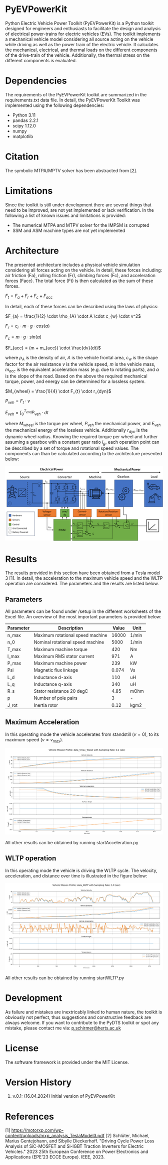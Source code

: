 # PyEVPowerKit
Python Electric Vehicle Power Toolkit (PyEVPowerKit) is a Python toolkit designed for engineers and enthusiasts to 
facilitate the design and analysis of electrical power-trains for electric vehicles (EVs). The toolkit implements a
mechanical vehicle model considering all source acting on the vehicle while driving as well as the power train of the 
electric vehicle. It calculates the mechanical, electrical, and thermal loads on the different components of the drive-train
of the vehicle. Additionally, the thermal stress on the different components is evaluated.


# Dependencies
The requirements of the PyEVPowerKit toolkit are summarized in the requirements.txt data file. In detail, the PyEVPowerKit
Toolkit was implemented using the following dependencies:
- Python 3.11
- pandas 2.2.1
- scipy 1.12.0
- numpy
- matplotlib


# Citation 
The symbolic MTPA/MPTV solver has been abstracted from [2].


# Limitations
Since the toolkit is still under development there are several things that need to be improved, are not yet implemented 
or lack verification. In the following a list of known issues and limitations is provided:
- The numerical MTPA and MTPV solver for the IMPSM is corrupted
- SSM and ASM machine types are not yet implemented

# Architecture
The presented architecture includes a physical vehicle simulation considering all forces acting on the vehicle. In detail,
these forces including: air friction (Fa), rolling friction (Fr), climbing forces (Fc), and acceleration forces (Facc).
The total force (Ft) is then calculated as the sum of these forces.

$F_{t} = F_{a} + F_{r} + F_{c} + F_{acc}$                                       

In detail, each of these forces can be described using the laws of physics:

$F_{a} = \frac{1}{2} \cdot \rho_{A} \cdot A \cdot c_{w} \cdot v^2$                

$F_{r} = c_{r} \cdot m \cdot g \cdot cos(\alpha)$                             

$F_{c} = m \cdot g \cdot sin(\alpha)$                                          

$F_{acc} = (m + m_{acc}) \cdot \frac{dv}{dt}$                                   

where $\rho_{A}$ is the density of air, $A$ is the vehicle frontal area, $c_{w}$ is the shape factor for the air resistance
$v$ is the vehicle speed, $m$ is the vehicle mass, $m_{acc}$ is the equivalent acceleration mass (e.g. due to rotating 
parts), and $\alpha$ is the slope of the road. Based on the above the required mechanical torque, power, and energy can 
be determined for a lossless system.

$M_{wheel} = \frac{1}{4} \cdot F_{t} \cdot r_{dyn}$     

$P_{veh} = F_{t} \cdot v$  

$E_{veh} = \int_{0}^{T_{end}} P_{veh} \cdot dt$                                                             

where $M_{wheel}$ is the torque per wheel, $P_{veh}$ the mechanical power, and $E_{veh}$ the mechanical energy of the 
lossless vehicle. Additionally $r_{dyn}$ is the dynamic wheel radius. Knowing the required torque per wheel and further
assuming a gearbox with a constant gear ratio $i_{g}$, each operation point can be described by a set of torque and rotational 
speed values. The components can than be calculated according to the architecture presented below:

![img.png](docu/arch.png)

# Results
The results provided in this section have been obtained from a Tesla model 3 [1]. In detail, the acceleration to the 
maximum vehicle speed and the WLTP operation are considered. The parameters and the results are listed below.

## Parameters
All parameters can be found under /setup in the different worksheets of the Excel file. An overview of the most important
parameters is provided below:

| Parameter | Description                      | Value | Unit  |
|-----------|----------------------------------|-------|-------|
| n_max     | Maximum rotational speed machine | 16000 | 1/min |
| n_0       | Nominal rotational speed machine | 5000  | 1/min |
| T_max     | Maximum machine torque           | 420   | Nm    |
| I_max     | Maximum RMS stator current       | 971   | A     |
| P_max     | Maximum machine power            | 239   | kW    |
| Psi       | Magnetic flux linkage            | 0.074 | Vs    |
| L_d       | Inductance d-axis                | 110   | uH    |
| L_q       | Inductance q-axis                | 340   | uH    |
| R_s       | Stator resistance 20 degC        | 4.85  | mOhm  |
| p         | Number of pole pairs             | 3     | -     |
| J_rot     | Inertia rotor                    | 0.12  | kgm2  |

## Maximum Acceleration
In this operating mode the vehicle accelerates from standstill ($v=0$), to its maximum speed ($v=v_{max}$). 

![acc.png](docu/acc.png)

All other results can be obtained by running startAcceleration.py

## WLTP operation
In this operating mode the vehicle is driving the WLTP cycle. The velocity, acceleration, and distance over time is
illustrated in the figure below:

![img_1.png](docu/wltp.png)

All other results can be obtained by running startWLTP.py

# Development
As failure and mistakes are inextricably linked to human nature, the toolkit is obviously not perfect, 
thus suggestions and constructive feedback are always welcome. If you want to contribute to the PyDTS
toolkit or spot any mistake, please contact me via: p.schirmer@herts.ac.uk


# License
The software framework is provided under the MIT License.


# Version History
1) v.0.1: (16.04.2024) Initial version of PyEVPowerKit

# References
[1] https://motorxp.com/wp-content/uploads/mxp_analysis_TeslaModel3.pdf
[2] Schlüter, Michael, Marius Gentejohann, and Sibylle Dieckerhoff. "Driving Cycle Power Loss Analysis of SiC-MOSFET 
and Si-IGBT Traction Inverters for Electric Vehicles." 2023 25th European Conference on Power Electronics and
Applications (EPE'23 ECCE Europe). IEEE, 2023.